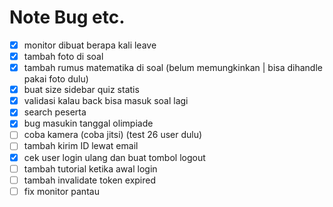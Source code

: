 # Note Bug etc.
- [x] monitor dibuat berapa kali leave
- [x] tambah foto di soal
- [x] tambah rumus matematika di soal (belum memungkinkan | bisa dihandle pakai foto dulu)
- [x] buat size sidebar quiz statis
- [x] validasi kalau back bisa masuk soal lagi
- [x] search peserta
- [x] bug masukin tanggal olimpiade
- [ ] coba kamera (coba jitsi) (test 26 user dulu)
- [ ] tambah kirim ID lewat email
- [x] cek user login ulang dan buat tombol logout
- [ ] tambah tutorial ketika awal login
- [ ] tambah invalidate token expired
- [ ] fix monitor pantau
